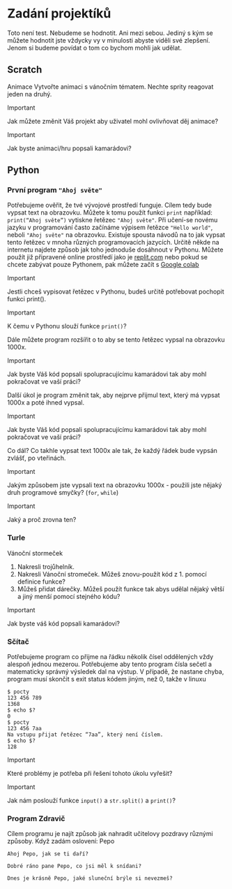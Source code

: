 # Zadání projektíků
Toto není test. Nebudeme se hodnotit. Ani mezi sebou. Jediný s kým se můžete hodnotit jste vždycky vy v minulosti abyste viděli své zlepšení. Jenom si budeme povídat o tom co bychom mohli jak udělat.

## Scratch
Animace
Vytvořte animaci s vánočním tématem.
Nechte sprity reagovat jeden na druhý.

> [!Important]
> Jak můžete změnit Váš projekt aby uživatel mohl ovlivňovat děj animace?

> [!Important]
> Jak byste animaci/hru popsali kamarádovi?

## Python
### První program `"Ahoj světe"`
Potřebujeme ověřit, že tvé vývojové prostředí funguje. Cílem tedy bude vypsat text na obrazovku. Můžete k tomu použít funkci `print` například: `print(“Ahoj světe”)` vytiskne řetězec `"Ahoj světe"`. Při učení-se novému jazyku v programování často začínáme výpisem řetězce `"Hello world"`, neboli `"Ahoj světe"` na obrazovku. Existuje spousta návodů na to jak vypsat tento řetězec v mnoha různých programovacích jazycích. Určitě někde na internetu najdete způsob jak toho jednoduše dosáhnout v Pythonu. Můžete použít již připravené online prostředí jako je 
[replit.com](http://replit.com) nebo pokud se chcete zabývat pouze Pythonem, pak můžete začít s [Google colab](https://colab.research.google.com/)

> [!Important]
> Jestli chceš vypisovat řetězec v Pythonu, budeš určitě potřebovat pochopit funkci print().

> [!Important]
> K čemu v Pythonu slouží funkce `print()`?

Dále můžete program rozšířit o to aby se tento řetězec vypsal na obrazovku 1000x.

> [!Important]
>Jak byste Váš kód popsali spolupracujícímu kamarádovi tak aby mohl pokračovat ve vaší práci?

Další úkol je program změnit tak, aby nejprve přijmul text, který má vypsat 1000x a poté ihned vypsal.

> [!Important]
> Jak byste Váš kód popsali spolupracujícímu kamarádovi tak aby mohl pokračovat ve vaší práci?

Co dál? Co takhle vypsat text 1000x ale tak, že každý řádek bude vypsán zvlášť, po vteřinách.

> [!Important]
> Jakým způsobem jste vypsali text na obrazovku 1000x - použili jste nějaký druh programové smyčky? (`for`, `while`)
 
> [!Important]
> Jaký a proč zrovna ten?


### Turle
Vánoční stormeček
1. Nakresli trojůhelník.
2. Nakresli Vánoční stromeček. Můžeš znovu-použít  kód z 1. pomocí definice funkce?
3. Můžeš přidat dárečky. Můžeš použít funkce tak abys udělal nějaký větší a jiný menší pomocí stejného kódu?
   
> [!Important]
> Jak byste váš kód popsali kamarádovi?

### Sčítač
Potřebujeme program co přijme na řádku několik čísel oddělených vždy alespoň jednou mezerou. Potřebujeme aby tento program čísla sečetl a matematicky správný výsledek dal na výstup.
V případě, že nastane chyba, program musí skončit s exit status kódem jiným, než 0, takže v linuxu
```
$ pocty 
123 456 789
1368
$ echo $?
0
$ pocty
123 456 7aa
Na vstupu přijat řetězec “7aa”, který není číslem.
$ echo $?
128
```

> [!Important]
> Které problémy je potřeba při řešení tohoto úkolu vyřešit?

> [!Important]
> Jak nám poslouží funkce `input()` a `str.split()` a `print()`?

### Program Zdravič
Cílem programu je najít způsob jak nahradit učitelovy pozdravy různými způsoby. Když zadám oslovení: Pepo
```
Ahoj Pepo, jak se ti daří?
```
```
Dobré ráno pane Pepo, co jsi měl k snídani?
```
```
Dnes je krásně Pepo, jaké sluneční brýle si nevezmeš?
```
